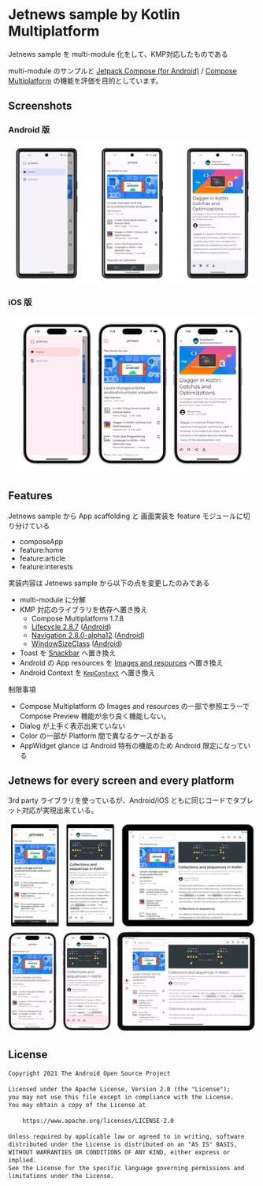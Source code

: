 # Jetnews sample by Kotlin Multiplatform

Jetnews sample を multi-module 化をして、KMP対応したものである

multi-module のサンプルと [Jetpack Compose (for Android)](https://developer.android.com/jetpack/compose) / [Compose Multiplatform](https://www.jetbrains.com/ja-jp/lp/compose-multiplatform/) の機能を評価を目的としています。

## Screenshots

### Android 版

<img src="screenshots/screenshots.png" alt="Screenshot">

### iOS 版

<img src="screenshots/screenshots-ios.png" alt="Screenshot-by-ios">

## Features

Jetnews sample から App scaffolding と 画面実装を feature モジュールに切り分けている

* composeApp
* feature:home
* feature:article
* feature:interests

実装内容は Jetnews sample から以下の点を変更したのみである

* multi-module に分解
* KMP 対応のライブラリを依存へ置き換え
  * Compose Multiplatform 1.7.8
  * [Lifecycle 2.8.7](https://www.jetbrains.com/help/kotlin-multiplatform-dev/compose-lifecycle.html) ([Android](https://developer.android.com/jetpack/androidx/releases/lifecycle))
  * [Navigation 2.8.0-alpha12](https://www.jetbrains.com/help/kotlin-multiplatform-dev/compose-navigation-routing.html) ([Android](https://developer.android.com/jetpack/androidx/releases/navigation))
  * [WindowSizeClass](https://www.jetbrains.com/help/kotlin-multiplatform-dev/whats-new-compose-170.html#material3-material3-window-size-class) ([Android](https://developer.android.com/jetpack/androidx/releases/navigation))
* Toast を [Snackbar](https://m3.material.io/components/snackbar/overview) へ置き換え
* Android の App resources を [Images and resources](https://www.jetbrains.com/help/kotlin-multiplatform-dev/compose-images-resources.html) へ置き換え
* Android Context を [`KmpContext`](core/ui/src/commonMain/kotlin/com/example/jetnews/core/ui/KmpContext.kt) へ置き換え

制限事項

* Compose Multiplatform の Images and resources の一部で参照エラーで Compose Preview 機能が余り良く機能しない。
* Dialog が上手く表示出来ていない
* Color の一部が Platform 間で異なるケースがある
* AppWidget glance は Android 特有の機能のため Android 限定になっている

## Jetnews for every screen and every platform

3rd party ライブラリを使っているが、Android/iOS ともに同じコードでタブレット対応が実現出来ている。

<img src="screenshots/jetnews_all_screens.png" alt="Screenshot">

<img src="screenshots/jetnews_all_screens_ios.png" alt="Screenshot">

## License

```
Copyright 2021 The Android Open Source Project

Licensed under the Apache License, Version 2.0 (the "License");
you may not use this file except in compliance with the License.
You may obtain a copy of the License at

    https://www.apache.org/licenses/LICENSE-2.0

Unless required by applicable law or agreed to in writing, software
distributed under the License is distributed on an "AS IS" BASIS,
WITHOUT WARRANTIES OR CONDITIONS OF ANY KIND, either express or implied.
See the License for the specific language governing permissions and
limitations under the License.
```
